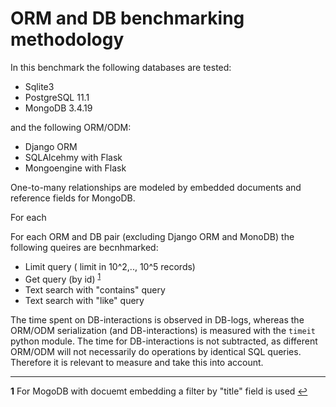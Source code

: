 # ORM and DB benchmarking methodology
In this benchmark the following databases are tested:
- Sqlite3
- PostgreSQL 11.1
- MongoDB 3.4.19

and the following ORM/ODM:
- Django ORM
- SQLAlcehmy with Flask
- Mongoengine with Flask

One-to-many relationships are modeled by embedded documents and reference fields for MongoDB.

For each 

For each ORM and DB pair (excluding Django ORM and MonoDB) the following queires are becnhmarked:
- Limit query ( limit in 10^2,.., 10^5 records)
- Get query (by id)  <sup id="a1">[1](#f1)</sup>
- Text search with "contains" query
- Text search with "like" query

The time spent on DB-interactions is observed in DB-logs, whereas the ORM/ODM serialization (and DB-interactions) is measured with the `timeit` python module.
The time for DB-interactions is not subtracted, as different ORM/ODM will not necessarily do operations by identical SQL queries. Therefore it is relevant to measure and take this into account.

<hr>

<b id="f1">1</b> For MogoDB with docuemt embedding a filter by "title" field is used [↩](#a1)


